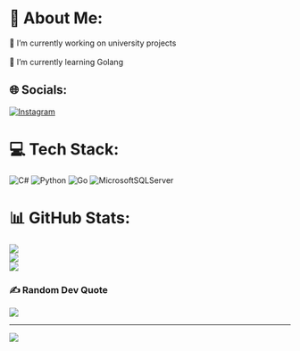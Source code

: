 # 💫 About Me:
🔭 I’m currently working on university projects<br><br>🌱 I’m currently learning Golang<br>


## 🌐 Socials:
[![Instagram](https://img.shields.io/badge/Instagram-%23E4405F.svg?logo=Instagram&logoColor=white)](https://instagram.com/erfan_.ahrari) 

# 💻 Tech Stack:
![C#](https://img.shields.io/badge/c%23-%23239120.svg?style=for-the-badge&logo=csharp&logoColor=white) ![Python](https://img.shields.io/badge/python-3670A0?style=for-the-badge&logo=python&logoColor=ffdd54) ![Go](https://img.shields.io/badge/go-%2300ADD8.svg?style=for-the-badge&logo=go&logoColor=white) ![MicrosoftSQLServer](https://img.shields.io/badge/Microsoft%20SQL%20Server-CC2927?style=for-the-badge&logo=microsoft%20sql%20server&logoColor=white)
# 📊 GitHub Stats:
![](https://github-readme-stats.vercel.app/api?username=ErfanAhrari&theme=dark&hide_border=false&include_all_commits=true&count_private=true)<br/>
![](https://github-readme-streak-stats.herokuapp.com/?user=ErfanAhrari&theme=dark&hide_border=false)<br/>
![](https://github-readme-stats.vercel.app/api/top-langs/?username=ErfanAhrari&theme=dark&hide_border=false&include_all_commits=true&count_private=true&layout=compact)

### ✍️ Random Dev Quote
![](https://quotes-github-readme.vercel.app/api?type=horizontal&theme=radical)

---
[![](https://visitcount.itsvg.in/api?id=ErfanAhrari&icon=0&color=0)](https://visitcount.itsvg.in)

<!-- Proudly created with GPRM ( https://gprm.itsvg.in ) -->